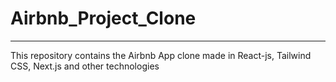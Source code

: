 # Airbnb_Project_Clone

---

This repository contains the Airbnb App clone made in React-js, Tailwind CSS, Next.js and other technologies
